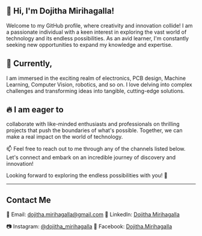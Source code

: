 ## 👋 Hi, I'm Dojitha Mirihagalla!

Welcome to my GitHub profile, where creativity and innovation collide! I am a passionate individual with a keen interest in exploring the vast world of technology and its endless possibilities. As an avid learner, I'm constantly seeking new opportunities to expand my knowledge and expertise.

## 🌱 Currently, 
I am immersed in the exciting realm of electronics, PCB design, Machine Learning, Computer Vision, robotics, and so on. I love delving into complex challenges and transforming ideas into tangible, cutting-edge solutions.

## 🔥 I am eager to
collaborate with like-minded enthusiasts and professionals on thrilling projects that push the boundaries of what's possible. Together, we can make a real impact on the world of technology.

📫 Feel free to reach out to me through any of the channels listed below. Let's connect and embark on an incredible journey of discovery and innovation!

Looking forward to exploring the endless possibilities with you! 🚀


---
## Contact Me

📧 Email: dojitha.mirihagalla@gmail.com
💼 LinkedIn: [Dojitha Mirihagalla](https://www.linkedin.com/in/dojitha-mirihagalla-419392267/)

📷 Instagram: [@dojitha_mirihagalla](https://www.instagram.com/dojitha_mirihagalla/)
📘 Facebook: [Dojitha.Mirihagalla](https://www.facebook.com/dojitha.mirihagalla)
